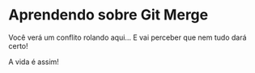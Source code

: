 # Aprendendo sobre Git Merge

Você verá um conflito rolando aqui...
E vai perceber que nem tudo dará certo!

A vida é assim!

